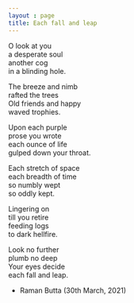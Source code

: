 ```yaml
---
layout : page
title: Each fall and leap
---
```


O look at you  
a desperate soul  
another cog   
in a blinding hole.

The breeze and nimb  
rafted the trees  
Old friends and happy  
waved trophies.

Upon each purple  
prose you wrote  
each ounce of life  
gulped down your throat.  

Each stretch of space  
each breadth of time  
so numbly wept  
so oddly kept.

Lingering on  
till you retire  
feeding logs  
to dark hellfire.

Look no further  
plumb no deep  
Your eyes decide  
each fall and leap.

- Raman Butta (30th March, 2021)